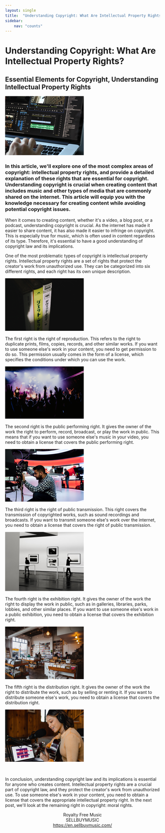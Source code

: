 ```yaml
---
layout: single
title:  "Understanding Copyright: What Are Intellectual Property Rights?"
sidebar:
    nav: "counts"
---
```


<h1>Understanding Copyright: What Are Intellectual Property Rights?</h1>
<h2>Essential Elements for Copyright, Understanding Intellectual Property Rights</h2>

<img src="../images/2023-04-20-second/copyright_1 video editting.jpg" alt="copyright_1 video editting" style="zoom:25%;" />

<h3>In this article, we'll explore one of the most complex areas of copyright: intellectual property rights, and provide a detailed explanation of these rights that are essential for copyright. Understanding copyright is crucial when creating content that includes music and other types of media that are commonly shared on the internet. This article will equip you with the knowledge necessary for creating content while avoiding potential copyright issues.</h3> <p> </p> <p>When it comes to creating content, whether it's a video, a blog post, or a podcast, understanding copyright is crucial. As the internet has made it easier to share content, it has also made it easier to infringe on copyright. This is especially true for music, which is often used in content regardless of its type. Therefore, it's essential to have a good understanding of copyright law and its implications.</p> <p> </p> <p>One of the most problematic types of copyright is intellectual property rights. Intellectual property rights are a set of rights that protect the creator's work from unauthorized use. They can be categorized into six different rights, and each right has its own unique description.</p> <p> </p>

<img src="../images/2023-04-20-second/copyright_2 books.jpg" alt="copyright_2 books" style="zoom:25%;" />

<p>The first right is the right of reproduction. This refers to the right to duplicate prints, films, copies, records, and other similar works. If you want to use someone else's work in your content, you need to get permission to do so. This permission usually comes in the form of a license, which specifies the conditions under which you can use the work.</p> <p> </p>

<img src="../images/2023-04-20-second/copyright_3 concert.jpg" alt="copyright_3 concert" style="zoom:25%;" />

<p>The second right is the public performing right. It gives the owner of the work the right to perform, record, broadcast, or play the work in public. This means that if you want to use someone else's music in your video, you need to obtain a license that covers the public performing right.</p> <p> </p>

<img src="../images/2023-04-20-second/copyright_4 tv show.jpg" alt="copyright_4 tv show" style="zoom:25%;" />

<p>The third right is the right of public transmission. This right covers the transmission of copyrighted works, such as sound recordings and broadcasts. If you want to transmit someone else's work over the internet, you need to obtain a license that covers the right of public transmission.</p>

<img src="../images/2023-04-20-second/copyright_5 gallery.jpg" alt="copyright_5 gallery" style="zoom:25%;" />

<p>The fourth right is the exhibition right. It gives the owner of the work the right to display the work in public, such as in galleries, libraries, parks, lobbies, and other similar places. If you want to use someone else's work in a public exhibition, you need to obtain a license that covers the exhibition right.</p> <p> </p>

<img src="../images/2023-04-20-second/copyright_6 record shop.jpg" alt="copyright_6 record shop" style="zoom:25%;" />

<p>The fifth right is the distribution right. It gives the owner of the work the right to distribute the work, such as by selling or renting it. If you want to distribute someone else's work, you need to obtain a license that covers the distribution right.</p> <p> </p>

<img src="../images/2023-04-20-second/copyright_7 cover song.jpg" alt="copyright_7 cover song" style="zoom:25%;" />

<p> </p>

<p>In conclusion, understanding copyright law and its implications is essential for anyone who creates content. Intellectual property rights are a crucial part of copyright law, and they protect the creator's work from unauthorized use. To use someone else's work in your content, you need to obtain a license that covers the appropriate intellectual property right. In the next post, we'll look at the remaining right in copyright: moral rights.</p>



<div style="text-align: center;">Royalty Free Music</div>
<div style="text-align: center;">SELLBUYMUSIC</div>
<div style="text-align: center;"><a title="" target="_blank" href="https://en.sellbuymusic.com/">https://en.sellbuymusic.com/<br /></a><br />
